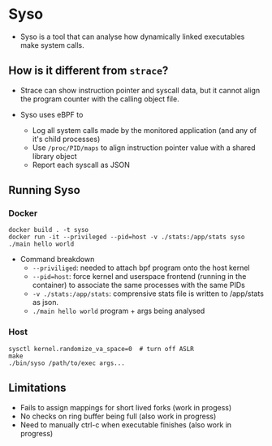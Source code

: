 # Syso

- Syso is a tool that can analyse how dynamically linked executables make system calls.

## How is it different from `strace`?

- Strace can show instruction pointer and syscall data, but it cannot align the program counter with the calling object file.

- Syso uses eBPF to
    - Log all system calls made by the monitored application (and any of it's child processes)
    - Use `/proc/PID/maps` to align instruction pointer value with a shared library object
    - Report each syscall as JSON

## Running Syso

### Docker

```shell
docker build . -t syso 
docker run -it --privileged --pid=host -v ./stats:/app/stats syso ./main hello world
```

- Command breakdown
    - `--priviliged`: needed to attach bpf program onto the host kernel
    - `--pid=host`: force kernel and userspace frontend (running in the container) to associate the same processes with the same PIDs
    - `-v ./stats:/app/stats`: comprensive stats file is written to /app/stats as json.
    - `./main hello world` program + args being analysed


### Host

```shell
sysctl kernel.randomize_va_space=0  # turn off ASLR
make
./bin/syso /path/to/exec args...
```

## Limitations
- Fails to assign mappings for short lived forks (work in progess)
- No checks on ring buffer being full (also work in progress)
- Need to manually ctrl-c when executable finishes (also work in progress)

